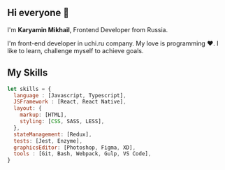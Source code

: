 ## Hi everyone 👋 

I'm <B>Karyamin Mikhail</B>, Frontend Developer from Russia. 

I'm front-end developer in uchi.ru company. 
My love is programming ❤️.
I like to learn, challenge myself to achieve goals.

## My Skills
```js
let skills = {
  language : [Javascript, Typescript],
  JSFramework : [React, React Native],
  layout: {
    markup: [HTML],
    styling: [CSS, SASS, LESS],
  },
  stateManagement: [Redux],
  tests: [Jest, Enzyme],
  graphicsEditor: [Photoshop, Figma, XD],
  tools : [Git, Bash, Webpack, Gulp, VS Code],
}
```
